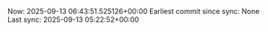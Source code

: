 Now: 2025-09-13 06:43:51.525126+00:00 Earliest commit since sync: None Last sync: 2025-09-13 05:22:52+00:00
